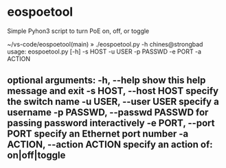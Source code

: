 # eospoetool
Simple Pyhon3 script to turn PoE on, off, or toggle

~/vs-code/eospoetool(main) » ./eospoetool.py -h                                                                                         chines@strongbad
usage: eospoetool.py [-h] -s HOST -u USER -p PASSWD -e PORT -a ACTION

optional arguments:
  -h, --help            show this help message and exit
  -s HOST, --host HOST  specify the switch name
  -u USER, --user USER  specify a username
  -p PASSWD, --passwd PASSWD
                        for passing password interactively
  -e PORT, --port PORT  specify an Ethernet port number
  -a ACTION, --action ACTION
                        specify an action of: on|off|toggle
------------------------------------------------------------------
